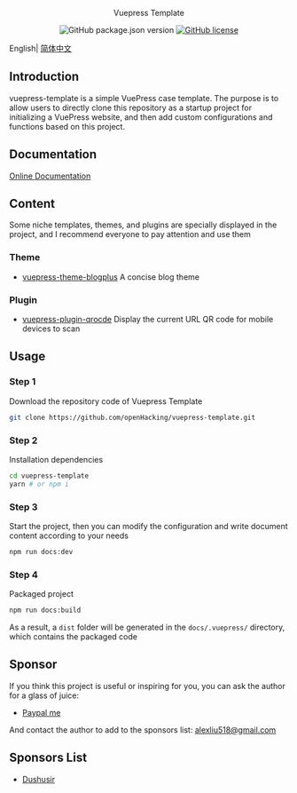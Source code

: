 <div align="center">

Vuepress Template

![GitHub package.json version](https://img.shields.io/github/package-json/v/openHacking/vuepress-template?style=flat-square)
[![GitHub license](https://img.shields.io/github/license/openHacking/vuepress-template?style=flat-square)](https://github.com/openHacking/vuepress-template)
</div>

English| [简体中文](./README-zh.md)

## Introduction

vuepress-template is a simple VuePress case template. The purpose is to allow users to directly clone this repository as a startup project for initializing a VuePress website, and then add custom configurations and functions based on this project.

## Documentation

[Online Documentation](https://openhacking.github.io/vuepress-template/)

## Content

Some niche templates, themes, and plugins are specially displayed in the project, and I recommend everyone to pay attention and use them

### Theme

- [vuepress-theme-blogplus](https://github.com/Dushusir/vuepress-theme-blogplus) A concise blog theme

### Plugin

- [vuepress-plugin-qrocde](https://github.com/openHacking/vuepress-plugin-qrcode) Display the current URL QR code for mobile devices to scan

## Usage

### Step 1

Download the repository code of Vuepress Template
```sh
git clone https://github.com/openHacking/vuepress-template.git
```

### Step 2

Installation dependencies
```sh
cd vuepress-template
yarn # or npm i
```

### Step 3

Start the project, then you can modify the configuration and write document content according to your needs
```sh
npm run docs:dev
```

### Step 4

Packaged project
```sh
npm run docs:build
```
As a result, a `dist` folder will be generated in the `docs/.vuepress/` directory, which contains the packaged code

## Sponsor

If you think this project is useful or inspiring for you, you can ask the author for a glass of juice:

- [Paypal me](https://paypal.me/AlexLiu518)

And contact the author to add to the sponsors list: alexliu518@gmail.com

## Sponsors List
- [Dushusir](https://dushusir.github.io)